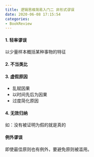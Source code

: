 ```yaml
---
title: 逻辑思维简易入门二 非形式谬误 
date: 2020-06-08 17:15:54
categories:
- BookReview
---
```

#### 1. 轻率谬误
以少量样本概括某种事物的特征

#### 2. 不当类比

#### 3. 虚假原因
- 乱赋因果
- 以时间先后为因果
- 过度简化原因

#### 4. 无效归纳
如：没有被证明为假的就是真的

#### 例外谬误
即使最佳原则也有例外，要避免原则被滥用。